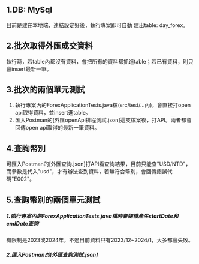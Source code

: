 ## 1.DB: MySql

目前是建在本地端，連結設定好後，執行專案即可自動  建出table: day_forex。

## 2.批次取得外匯成交資料

執行時，若table內都沒有資料，會把所有的資料都抓進table；若已有資料，則只會insert最新一筆。

## 3.批次的兩個單元測試

1. 執行專案內的ForexApplicationTests.java檔(src/test/...內)，會直接打open api取得資料，並insert進table。
2. 匯入Postman的[外匯openApi排程測試.json]這支檔案後，打API。兩者都會回傳open api取得的最新一筆資料。

## 4.查詢幣別

可匯入Postman的[外匯查詢.json]打API看查詢結果，目前只能查"USD/NTD"，而參數是代入"usd"，才有辦法查到資料，若無符合幣別，會回傳錯誤代碼"E002"。

## 5.查詢幣別的兩個單元測試

##### 1.執行專案內的ForexApplicationTests.java檔時會隨機產生startDate和endDate查詢

   有限制是2023或2024年，不過目前資料只有2023/12~2024/1，大多都會失敗。

##### 2.匯入Postman的[外匯查詢測試.json]
